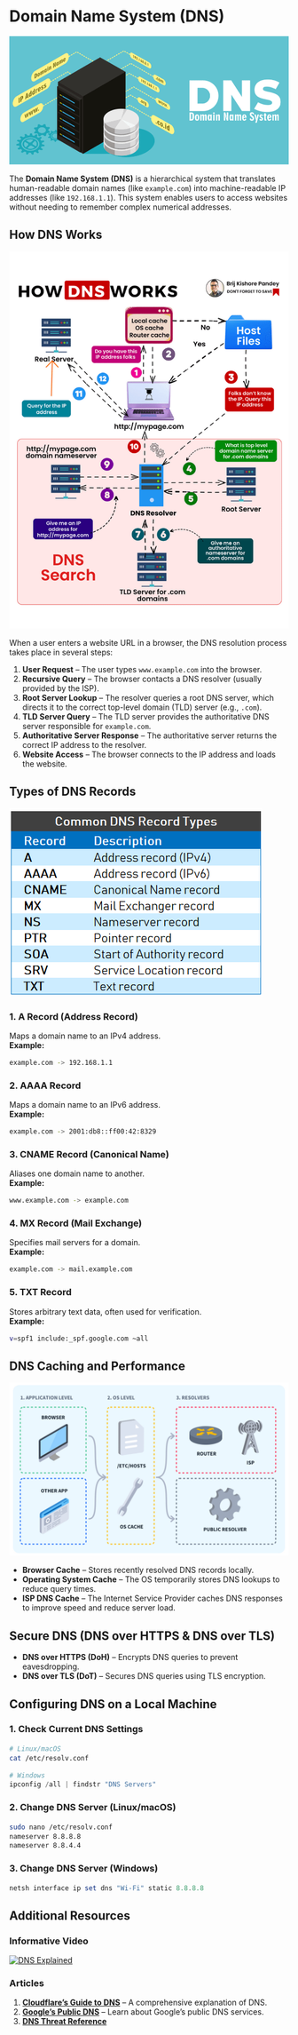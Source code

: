 # Domain Name System (DNS)

![picture 0](../../images/5814db913a11df11dabc246ea39040d0966d7ab882a482cb6e2aebeb8b938e5c.png)  

The **Domain Name System (DNS)** is a hierarchical system that translates human-readable domain names (like `example.com`) into machine-readable IP addresses (like `192.168.1.1`). This system enables users to access websites without needing to remember complex numerical addresses.  

## How DNS Works  

![picture 1](../../images/e0b364cf90ac7428f5cc8fa68625e8775f1c569519dbe1253f9fd0282ce893e8.png)  

When a user enters a website URL in a browser, the DNS resolution process takes place in several steps:

1. **User Request** – The user types `www.example.com` into the browser.  
2. **Recursive Query** – The browser contacts a DNS resolver (usually provided by the ISP).  
3. **Root Server Lookup** – The resolver queries a root DNS server, which directs it to the correct top-level domain (TLD) server (e.g., `.com`).  
4. **TLD Server Query** – The TLD server provides the authoritative DNS server responsible for `example.com`.  
5. **Authoritative Server Response** – The authoritative server returns the correct IP address to the resolver.  
6. **Website Access** – The browser connects to the IP address and loads the website.  

## Types of DNS Records  

![picture 2](../../images/403d2d5aad92196a5ad4b8cdb9bcca7de83c89f2c6b6abccd7cbdca941cc151e.png)  

### **1. A Record (Address Record)**  
Maps a domain name to an IPv4 address.  
**Example:**  
```bash
example.com -> 192.168.1.1
```

### **2. AAAA Record**  
Maps a domain name to an IPv6 address.  
**Example:**  
```bash
example.com -> 2001:db8::ff00:42:8329
```

### **3. CNAME Record (Canonical Name)**  
Aliases one domain name to another.  
**Example:**  
```bash
www.example.com -> example.com
```

### **4. MX Record (Mail Exchange)**  
Specifies mail servers for a domain.  
**Example:**  
```bash
example.com -> mail.example.com
```

### **5. TXT Record**  
Stores arbitrary text data, often used for verification.  
**Example:**  
```bash
v=spf1 include:_spf.google.com ~all
```

## DNS Caching and Performance  

![picture 3](../../images/7ebf758e4134bf66bf5e5a1ed156c0eb4435d265de303e8dfdc2e30f7286f453.png)  

- **Browser Cache** – Stores recently resolved DNS records locally.  
- **Operating System Cache** – The OS temporarily stores DNS lookups to reduce query times.  
- **ISP DNS Cache** – The Internet Service Provider caches DNS responses to improve speed and reduce server load.  

## Secure DNS (DNS over HTTPS & DNS over TLS)  

- **DNS over HTTPS (DoH)** – Encrypts DNS queries to prevent eavesdropping.  
- **DNS over TLS (DoT)** – Secures DNS queries using TLS encryption.  

## Configuring DNS on a Local Machine  

### **1. Check Current DNS Settings**  

```bash
# Linux/macOS
cat /etc/resolv.conf
```

```powershell
# Windows
ipconfig /all | findstr "DNS Servers"
```

### **2. Change DNS Server (Linux/macOS)**  

```bash
sudo nano /etc/resolv.conf
nameserver 8.8.8.8
nameserver 8.8.4.4
```

### **3. Change DNS Server (Windows)**  

```powershell
netsh interface ip set dns "Wi-Fi" static 8.8.8.8
```

## Additional Resources  

### Informative Video  
[![DNS Explained](https://img.youtube.com/vi/NiQTs9DbtW4/0.jpg)](https://www.youtube.com/watch?v=NiQTs9DbtW4)  

### Articles  
1. **[Cloudflare’s Guide to DNS](https://www.cloudflare.com/learning/dns/what-is-dns/)** – A comprehensive explanation of DNS.  
2. **[Google’s Public DNS](https://developers.google.com/speed/public-dns)** – Learn about Google’s public DNS services.  
3. **[DNS Threat Reference](https://www.proofpoint.com/au/threat-reference/dns)**  
